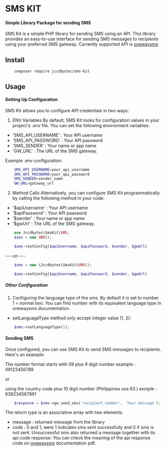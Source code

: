 # SMS KIT

#### Simple Library Package for sending SMS

SMS Kit is a simple PHP library for sending SMS using an API. This library provides an easy-to-use interface for sending SMS messages to recipients using your preferred SMS gateway. Currently supported API is [onewaysms](https://onewaysms.ph/)

## Install

```bash
    composer require jccdbytes/sms-kit
```

## Usage

#### Setting Up Configuration

SMS Kit allows you to configure API credentials in two ways:

1. ENV Variables
   By default, SMS Kit looks for configuration values in your project's .env file. You can set the following environment variables:

- 'SMS_API_USERNAME' : Your API username
- 'SMS_API_PASSWORD' : Your API password
- 'SMS_SENDER' : Your name or app name
- 'GW_URL' : The URL of the SMS gateway.

Example .env configuration:

```bash
    SMS_API_USERNAME=your_api_username
    SMS_API_PASSWORD=your_api_password
    SMS_SENDER=sender_name
    GW_URL=gateway_url 
```

2. Method Calls
   Alternatively, you can configure SMS Kit programmatically by calling the following method in your code:

- '$apiUsername' : Your API username
- '$apiPassword' : Your API password
- '$sender' : Your name or app name
- '$gwUrl' : The URL of the SMS gateway.

```php
    use Jccdbytes\SmsKit\SMS;
    $sms = new SMS();

    $sms->setConfig($apiUsername, $apiPassword, $sender, $gwUrl)
```

 ----or----

```php
    $sms = new \Jccdbytes\SmsKit\SMS();

    $sms->setConfig($apiUsername, $apiPassword, $sender, $gwUrl)
```

##### Other Configuration

1. Configuring the language type of the sms.
   By default it is set to number 1 = normal text. You can find number with its equivalent language type in onewaysms documentation.

- setLanguageType method only accept integer value (1, 2):

```php
    $sms->setLanguageType(1);
```

#### Sending SMS

Once configured, you can use SMS Kit to send SMS messages to recipients. Here's an example:

The number format starts with 09 plus 9 digit number
example : 09123456789

or 

using the country  code plus 10 digit number (Philippines use 63 )
exmple : 639234567891

```php
    $response = $sms->gw_send_sms('recipient_number', 'Your message');
```

The return type is an associative array with two elements.

- message : returned message from the library
- code : 0 and 1, were 1 indicates sms sent successfully and 0 if sms is not sent.
  Unsuccessful sms also returned a message together with its api code response: You can check the meaning of the api response code on [onewaysms](https://onewaysms.ph/) documentation pdf.
